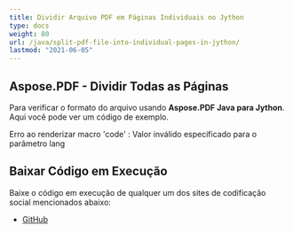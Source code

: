 ```yaml
---
title: Dividir Arquivo PDF em Páginas Individuais no Jython
type: docs
weight: 80
url: /java/split-pdf-file-into-individual-pages-in-jython/
lastmod: "2021-06-05"
---
```


## Aspose.PDF - Dividir Todas as Páginas

Para verificar o formato do arquivo usando **Aspose.PDF Java para Jython**. Aqui você pode ver um código de exemplo.

Erro ao renderizar macro 'code' : Valor inválido especificado para o parâmetro lang

## Baixar Código em Execução

Baixe o código em execução de qualquer um dos sites de codificação social mencionados abaixo:

- [GitHub](https://github.com/aspose-pdf/Aspose.PDF-for-Java/releases)